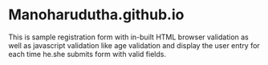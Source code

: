 # Manoharudutha.github.io

This is sample registration form with in-built HTML browser validation as well as javascript validation like age validation and display the user entry for each time he.she submits form with valid fields.
